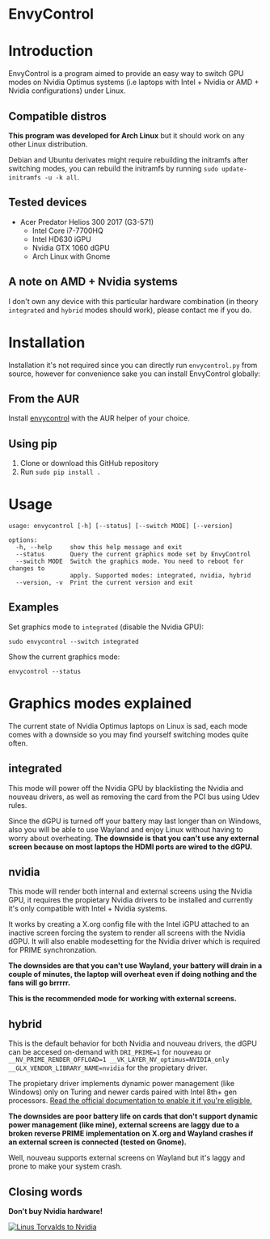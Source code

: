 # EnvyControl

# Introduction

EnvyControl is a program aimed to provide an easy way to switch GPU modes on Nvidia Optimus systems (i.e laptops with Intel + Nvidia or AMD + Nvidia configurations) under Linux.

## Compatible distros

**This program was developed for Arch Linux** but it should work on any other Linux distribution.

Debian and Ubuntu derivates might require rebuilding the initramfs after switching modes, you can rebuild the initramfs by running `sudo update-initramfs -u -k all`.

## Tested devices
- Acer Predator Helios 300 2017 (G3-571)
    - Intel Core i7-7700HQ
    - Intel HD630 iGPU
    - Nvidia GTX 1060 dGPU
    - Arch Linux with Gnome

## A note on AMD + Nvidia systems

I don't own any device with this particular hardware combination (in theory `integrated` and `hybrid` modes should work), please contact me if you do.

# Installation

Installation it's not required since you can directly run `envycontrol.py` from source, however for convenience sake you can install EnvyControl globally:

## From the AUR

Install [envycontrol](https://aur.archlinux.org/packages/envycontrol/) with the AUR helper of your choice.

## Using pip

1. Clone or download this GitHub repository
2. Run `sudo pip install .`

# Usage

```
usage: envycontrol [-h] [--status] [--switch MODE] [--version]

options:
  -h, --help     show this help message and exit
  --status       Query the current graphics mode set by EnvyControl
  --switch MODE  Switch the graphics mode. You need to reboot for changes to
                 apply. Supported modes: integrated, nvidia, hybrid
  --version, -v  Print the current version and exit
```

## Examples

Set graphics mode to `integrated` (disable the Nvidia GPU):

```
sudo envycontrol --switch integrated
```

Show the current graphics mode:

```
envycontrol --status
```

# Graphics modes explained

The current state of Nvidia Optimus laptops on Linux is sad, each mode comes with a downside so you may find yourself switching modes quite often.

## integrated

This mode will power off the Nvidia GPU by blacklisting the Nvidia and nouveau drivers, as well as removing the card from the PCI bus using Udev rules.

Since the dGPU is turned off your battery may last longer than on Windows, also you will be able to use Wayland and enjoy Linux without having to worry about overheating. **The downside is that you can't use any external screen because on most laptops the HDMI ports are wired to the dGPU.**

## nvidia

This mode will render both internal and external screens using the Nvidia GPU, it requires the propietary Nvidia drivers to be installed and currently it's only compatible with Intel + Nvidia systems.

It works by creating a X.org config file with the Intel iGPU attached to an inactive screen forcing the system to render all screens with the Nvidia dGPU. It will also enable modesetting for the Nvidia driver which is required for PRIME synchronzation.

**The downsides are that you can't use Wayland, your battery will drain in a couple of minutes, the laptop will overheat even if doing nothing and the fans will go brrrrr.**

**This is the recommended mode for working with external screens.**

## hybrid

This is the default behavior for both Nvidia and nouveau drivers, the dGPU can be accesed on-demand with `DRI_PRIME=1` for nouveau or `__NV_PRIME_RENDER_OFFLOAD=1 __VK_LAYER_NV_optimus=NVIDIA_only __GLX_VENDOR_LIBRARY_NAME=nvidia` for the propietary driver.

The propietary driver implements dynamic power management (like Windows) only on Turing and newer cards paired with Intel 8th+ gen processors. [Read the official documentation to enable it if you're eligible.](http://us.download.nvidia.com/XFree86/Linux-x86_64/495.46/README/dynamicpowermanagement.html)

**The downsides are poor battery life on cards that don't support dynamic power management (like mine), external screens are laggy due to a broken reverse PRIME implementation on X.org and Wayland crashes if an external screen is connected (tested on Gnome).**

Well, nouveau supports external screens on Wayland but it's laggy and prone to make your system crash.

## Closing words

**Don't buy Nvidia hardware!**

[![Linus Torvalds to Nvidia](https://img.youtube.com/vi/_36yNWw_07g/hqdefault.jpg)](https://youtu.be/_36yNWw_07g)
